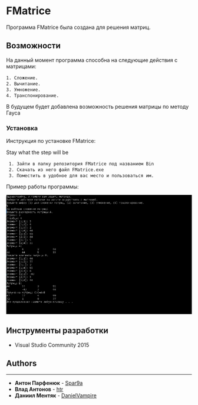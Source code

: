 # FMatrice

Программа FMatrice была создана для решения матриц.

## Возможности
 
 На данный момент программа способна на следующие действия с матрицами:
 
 ```
 1. Сложение.
 2. Вычитание.
 3. Умножение.
 4. Транспонирование.

```

 В будущем будет добавлена возможность решения матрицы по методу Гауса
### Установка

Инструкция по установке FMatrice:

Stay what the step will be

```
 1. Зайти в папку репозитория FMatrice под названием Bin
 2. Скачать из него файл FMatrice.exe
 3. Поместить в удобное для вас место и пользоваться им.

```
Пример работы программы:


![Демо](https://github.com/Spar9a/FMatrice/blob/master/demo.jpg?raw=true)
## Инструменты разработки

* Visual Studio Community 2015

## Authors

* **
* **Антон Парфенюк** - [Spar9a](https://github.com/Spar9a/)
* **Влад Антонов** - [htr](https://github.com/HaTeReality)
* **Даниил Ментяк** - [DanielVampire](https://github.com/DanielVampire)

